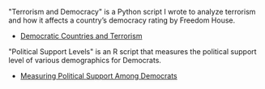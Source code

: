 
"Terrorism and Democracy" is a Python script I wrote to analyze terrorism and how it affects a country’s democracy rating by Freedom House.

* [Democratic Countries and Terrorism](https://jinwoo0114.github.io/Projects/terrorism.html)

"Political Support Levels" is an R script that measures the political support level of various demographics for Democrats.

* [Measuring Political Support Among Democrats](https://jinwoo0114.github.io/Projects/polsupport.html)




